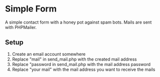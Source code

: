 # Simple Form

A simple contact form with a honey pot against spam bots. Mails are sent with PHPMailer.  

## Setup

1. Create an email account somewhere
2. Replace "mail" in send_mail.php with the created mail address
3. Replace "password in send_mail.php with the mail address password 
4. Replace "your mail" with the mail address you want to receive the mails